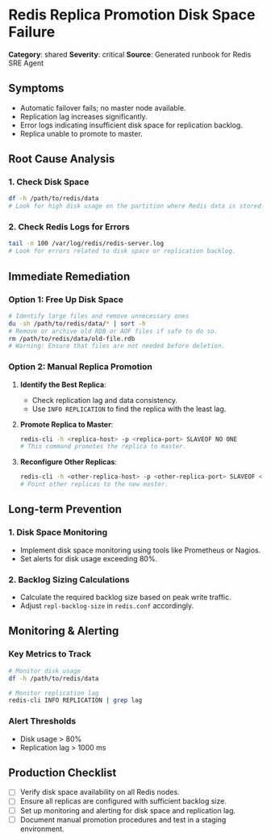 # Redis Replica Promotion Disk Space Failure

**Category**: shared
**Severity**: critical
**Source**: Generated runbook for Redis SRE Agent

## Symptoms
- Automatic failover fails; no master node available.
- Replication lag increases significantly.
- Error logs indicating insufficient disk space for replication backlog.
- Replica unable to promote to master.

## Root Cause Analysis

### 1. Check Disk Space
```bash
df -h /path/to/redis/data
# Look for high disk usage on the partition where Redis data is stored.
```

### 2. Check Redis Logs for Errors
```bash
tail -n 100 /var/log/redis/redis-server.log
# Look for errors related to disk space or replication backlog.
```

## Immediate Remediation

### Option 1: Free Up Disk Space
```bash
# Identify large files and remove unnecessary ones
du -sh /path/to/redis/data/* | sort -h
# Remove or archive old RDB or AOF files if safe to do so.
rm /path/to/redis/data/old-file.rdb
# Warning: Ensure that files are not needed before deletion.
```

### Option 2: Manual Replica Promotion
1. **Identify the Best Replica**:
   - Check replication lag and data consistency.
   - Use `INFO REPLICATION` to find the replica with the least lag.

2. **Promote Replica to Master**:
   ```bash
   redis-cli -h <replica-host> -p <replica-port> SLAVEOF NO ONE
   # This command promotes the replica to master.
   ```

3. **Reconfigure Other Replicas**:
   ```bash
   redis-cli -h <other-replica-host> -p <other-replica-port> SLAVEOF <new-master-ip> <new-master-port>
   # Point other replicas to the new master.
   ```

## Long-term Prevention

### 1. Disk Space Monitoring
- Implement disk space monitoring using tools like Prometheus or Nagios.
- Set alerts for disk usage exceeding 80%.

### 2. Backlog Sizing Calculations
- Calculate the required backlog size based on peak write traffic.
- Adjust `repl-backlog-size` in `redis.conf` accordingly.

## Monitoring & Alerting

### Key Metrics to Track
```bash
# Monitor disk usage
df -h /path/to/redis/data

# Monitor replication lag
redis-cli INFO REPLICATION | grep lag
```

### Alert Thresholds
- Disk usage > 80%
- Replication lag > 1000 ms

## Production Checklist
- [ ] Verify disk space availability on all Redis nodes.
- [ ] Ensure all replicas are configured with sufficient backlog size.
- [ ] Set up monitoring and alerting for disk space and replication lag.
- [ ] Document manual promotion procedures and test in a staging environment.
